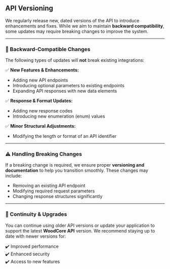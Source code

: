 ##  API Versioning  

We regularly release new, dated versions of the API to introduce enhancements and fixes. While we aim to maintain **backward compatibility**, some updates may require breaking changes to improve the system.  

---

### 🔄 Backward-Compatible Changes  

The following types of updates will **not** break existing integrations:  

✅ **New Features & Enhancements:**  
- Adding new API endpoints  
- Introducing optional parameters to existing endpoints  
- Expanding API responses with new data elements  

✅ **Response & Format Updates:**  
- Adding new response codes  
- Introducing new enumeration (enum) values  

✅ **Minor Structural Adjustments:**  
- Modifying the length or format of an API identifier  

---

### ⚠️ Handling Breaking Changes  

If a breaking change is required, we ensure proper **versioning and documentation** to help you transition smoothly. These changes may include:  

- Removing an existing API endpoint  
- Modifying required request parameters  
- Changing response structures significantly  

---

### 🔗 Continuity & Upgrades  

You can continue using older API versions or update your application to support the latest **WoodCore API** version. We recommend staying up to date with newer versions for:  

✔️ Improved performance  
✔️ Enhanced security  
✔️ Access to new features  

